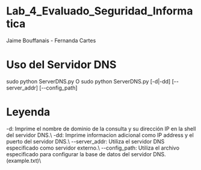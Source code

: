 # Lab_4_Evaluado_Seguridad_Informatica

Jaime Bouffanais - Fernanda Cartes  

# Uso del Servidor DNS

sudo python ServerDNS.py O sudo python ServerDNS.py [-d|-dd] [--server_addr] [--config_path]

# Leyenda 

-d: Imprime el nombre de dominio de la consulta y su dirección IP en la shell del servidor DNS.\\
-dd: Imprime informacion adicional como IP address y el puerto del servidor DNS.\\
--server_addr: Utiliza el servidor DNS especificado como servidor externo.\\
--config_path: Utiliza el archivo especificado para configurar la base de datos del servidor DNS. (example.txt)\\
